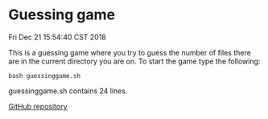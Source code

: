 # Guessing game

Fri Dec 21 15:54:40 CST 2018

This is a guessing game where you try to guess the number of files there are in the current directory you are on. To start the game type the following:

`bash guessinggame.sh`

guessinggame.sh contains 24 lines.

[GitHub repository](https://github.com/axk176431/guessing-game)
